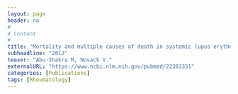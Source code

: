 ```yaml
---
layout: page
header: no
#
# Content
#
title: "Mortality and multiple causes of death in systemic lupus erythematosus – role of the death certificate."
subheadline: "2012"
teaser: "Abu-Shakra M, Novack V."
externalURL: "https://www.ncbi.nlm.nih.gov/pubmed/22383351"
categories: [Publications]
tags: [Rheumatology]
---
```

